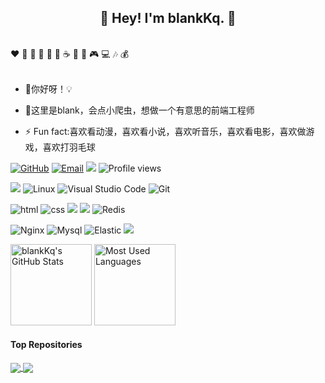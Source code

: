 <h2 align="center">👋 Hey! I'm blankKq. 🐘</h2>
<br />
❤️ 🍦 🍓 🍉 🍋 🥛 ☕ 🍗 🍟 🎮 💻 🎶 💰
<br />
<br />

- 🔭你好呀！💡

- 🤔这里是blank，会点小爬虫，想做一个有意思的前端工程师

- ⚡ Fun fact:喜欢看动漫，喜欢看小说，喜欢听音乐，喜欢看电影，喜欢做游戏，喜欢打羽毛球


[![GitHub](https://img.shields.io/badge/GitHub-181717?style=flat-square&logo=github&logoColor=white)](https://github.com/blankKq)
[![Email](https://img.shields.io/badge/QQEmail-ea4335?style=flat-square&logo=Mail.Ru)](1653571991@qq.com)
[![](https://img.shields.io/badge/CSDN-blank-blue.svg)](https://blog.csdn.net/hhkongbai?type=blog)
![Profile views](https://views.whatilearened.today/views/github/blankKq/views.svg)


![](https://img.shields.io/badge/ubuntu-20.04-<COLOR>.svg)
![Linux](https://img.shields.io/badge/-Linux-FCC624?style=flat-square&logo=linux&logoColor=black)
![Visual Studio Code](https://img.shields.io/badge/-Visual%20Studio%20Code-007acc?style=flat-square&logo=Visual%20Studio%20Code)
![Git](https://img.shields.io/badge/-Git-f05032?style=flat-square&logo=Git&logoColor=white)

![html](https://img.shields.io/badge/-html-E34F26?style=flat-square&logo=html5&logoColor=white)
![css](https://img.shields.io/badge/-css-1572B6?style=flat-square&logo=css3)
![](https://img.shields.io/badge/JavaScript-red?style=flat-square&logo=javascript) 
![](https://img.shields.io/badge/Vue.js-black?style=flat-square&logo=vue.js)
![Redis](https://img.shields.io/badge/Redis-DC382D?style=flat-square&logo=redis&logoColor=white)

![Nginx](https://img.shields.io/badge/-Nginx-269539?style=flat-square&logo=Nginx)
![Mysql](https://img.shields.io/badge/MySQL-blue?style=flat-square&logo=mysql&logoColor=black)
![Elastic](https://img.shields.io/badge/Elasticsearch-FEC514?style=flat-square&logo=Elastic&logoColor=white)
![](https://img.shields.io/badge/Cocos%20creator-blue.svg)

<img height="130px" src="https://github-readme-stats.vercel.app/api?username=blankKq&hide_title=true&show_icons=true&hide=issues&include_all_commits=true&count_private=true&theme=graywhite&hide_border=true&bg_color=45,ff7979,ffd479,fffc79,73fa79" alt="blankKq's GitHub Stats"> <img height="130px" src="https://github-readme-stats.vercel.app/api/top-langs?username=blankKq&hide_title=true&layout=compact&theme=graywhite&hide_border=true&bg_color=45,fffc79,73fa79,75f0db" alt="Most Used Languages">


#### Top Repositories


<a href="https://github.com/blankKq/node-reptile-beike">
  <img align="center" src="https://github-readme-stats.vercel.app/api/pin/?username=blankKq&repo=node-reptile-beike&theme=buefy" />
</a>
<a href="https://github.com/blankKq/Python_Spider_All">
  <img align="center" src="https://github-readme-stats.vercel.app/api/pin/?username=blankKq&repo=Python_Spider_All&theme=buefy" />
</a>
